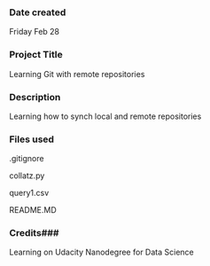 ### Date created
Friday Feb 28

### Project Title
Learning Git with remote repositories 

### Description
Learning how to synch local and remote repositories 

### Files used
.gitignore

collatz.py

query1.csv

README.MD

### Credits###
Learning on Udacity Nanodegree for Data Science

